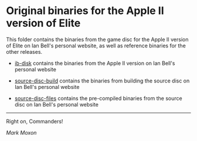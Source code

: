 # Original binaries for the Apple II version of Elite

This folder contains the binaries from the game disc for the Apple II version of Elite on Ian Bell's personal website, as well as reference binaries for the other releases.

* [ib-disk](ib-disk) contains the binaries from the Apple II version on Ian Bell's personal website

* [source-disc-build](source-disc-build) contains the binaries from building the source disc on Ian Bell's personal website

* [source-disc-files](source-disc-files) contains the pre-compiled binaries from the source disc on Ian Bell's personal website

---

Right on, Commanders!

_Mark Moxon_